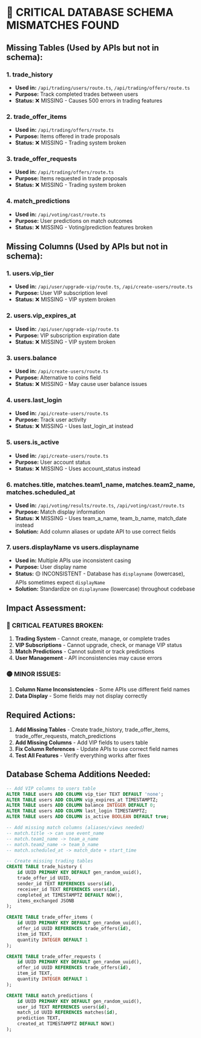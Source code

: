 # 🚨 CRITICAL DATABASE SCHEMA MISMATCHES FOUND

## Missing Tables (Used by APIs but not in schema):

### 1. **trade_history**
- **Used in:** `/api/trading/users/route.ts`, `/api/trading/offers/route.ts`
- **Purpose:** Track completed trades between users
- **Status:** ❌ MISSING - Causes 500 errors in trading features

### 2. **trade_offer_items**
- **Used in:** `/api/trading/offers/route.ts`
- **Purpose:** Items offered in trade proposals
- **Status:** ❌ MISSING - Trading system broken

### 3. **trade_offer_requests**
- **Used in:** `/api/trading/offers/route.ts`
- **Purpose:** Items requested in trade proposals
- **Status:** ❌ MISSING - Trading system broken

### 4. **match_predictions**
- **Used in:** `/api/voting/cast/route.ts`
- **Purpose:** User predictions on match outcomes
- **Status:** ❌ MISSING - Voting/prediction features broken

## Missing Columns (Used by APIs but not in schema):

### 1. **users.vip_tier**
- **Used in:** `/api/user/upgrade-vip/route.ts`, `/api/create-users/route.ts`
- **Purpose:** User VIP subscription level
- **Status:** ❌ MISSING - VIP system broken

### 2. **users.vip_expires_at**
- **Used in:** `/api/user/upgrade-vip/route.ts`
- **Purpose:** VIP subscription expiration date
- **Status:** ❌ MISSING - VIP system broken

### 3. **users.balance**
- **Used in:** `/api/create-users/route.ts`
- **Purpose:** Alternative to coins field
- **Status:** ❌ MISSING - May cause user balance issues

### 4. **users.last_login**
- **Used in:** `/api/create-users/route.ts`
- **Purpose:** Track user activity
- **Status:** ❌ MISSING - Uses last_login_at instead

### 5. **users.is_active**
- **Used in:** `/api/create-users/route.ts`
- **Purpose:** User account status
- **Status:** ❌ MISSING - Uses account_status instead

### 6. **matches.title**, **matches.team1_name**, **matches.team2_name**, **matches.scheduled_at**
- **Used in:** `/api/voting/results/route.ts`, `/api/voting/cast/route.ts`
- **Purpose:** Match display information
- **Status:** ❌ MISSING - Uses team_a_name, team_b_name, match_date instead
- **Solution:** Add column aliases or update API to use correct fields

### 7. **users.displayName** vs **users.displayname**
- **Used in:** Multiple APIs use inconsistent casing
- **Purpose:** User display name
- **Status:** 🟡 INCONSISTENT - Database has `displayname` (lowercase), APIs sometimes expect `displayName`
- **Solution:** Standardize on `displayname` (lowercase) throughout codebase

## Impact Assessment:

### 🔴 **CRITICAL FEATURES BROKEN:**
1. **Trading System** - Cannot create, manage, or complete trades
2. **VIP Subscriptions** - Cannot upgrade, check, or manage VIP status
3. **Match Predictions** - Cannot submit or track predictions
4. **User Management** - API inconsistencies may cause errors

### 🟡 **MINOR ISSUES:**
1. **Column Name Inconsistencies** - Some APIs use different field names
2. **Data Display** - Some fields may not display correctly

## Required Actions:

1. **Add Missing Tables** - Create trade_history, trade_offer_items, trade_offer_requests, match_predictions
2. **Add Missing Columns** - Add VIP fields to users table
3. **Fix Column References** - Update APIs to use correct field names
4. **Test All Features** - Verify everything works after fixes

## Database Schema Additions Needed:

```sql
-- Add VIP columns to users table
ALTER TABLE users ADD COLUMN vip_tier TEXT DEFAULT 'none';
ALTER TABLE users ADD COLUMN vip_expires_at TIMESTAMPTZ;
ALTER TABLE users ADD COLUMN balance INTEGER DEFAULT 0;
ALTER TABLE users ADD COLUMN last_login TIMESTAMPTZ;
ALTER TABLE users ADD COLUMN is_active BOOLEAN DEFAULT true;

-- Add missing match columns (aliases/views needed)
-- match.title -> can use event_name
-- match.team1_name -> team_a_name  
-- match.team2_name -> team_b_name
-- match.scheduled_at -> match_date + start_time

-- Create missing trading tables
CREATE TABLE trade_history (
    id UUID PRIMARY KEY DEFAULT gen_random_uuid(),
    trade_offer_id UUID,
    sender_id TEXT REFERENCES users(id),
    receiver_id TEXT REFERENCES users(id),
    completed_at TIMESTAMPTZ DEFAULT NOW(),
    items_exchanged JSONB
);

CREATE TABLE trade_offer_items (
    id UUID PRIMARY KEY DEFAULT gen_random_uuid(),
    offer_id UUID REFERENCES trade_offers(id),
    item_id TEXT,
    quantity INTEGER DEFAULT 1
);

CREATE TABLE trade_offer_requests (
    id UUID PRIMARY KEY DEFAULT gen_random_uuid(),
    offer_id UUID REFERENCES trade_offers(id),  
    item_id TEXT,
    quantity INTEGER DEFAULT 1
);

CREATE TABLE match_predictions (
    id UUID PRIMARY KEY DEFAULT gen_random_uuid(),
    user_id TEXT REFERENCES users(id),
    match_id UUID REFERENCES matches(id),
    prediction TEXT,
    created_at TIMESTAMPTZ DEFAULT NOW()
);
```